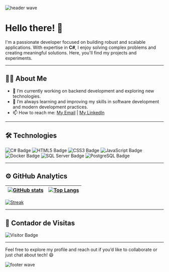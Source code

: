 <img 
  src="https://capsule-render.vercel.app/api?type=waving&color=gradient&height=200&section=header&text=!&fontSize=40&fontColor=fff&animation=fadeIn&fontAlignY=40&desc=descAlignY=60&descAlign=50" 
  alt="header wave"
/>

# Hello there! 👋

I'm a passionate developer focused on building robust and scalable applications. With expertise in **C#**, I enjoy solving complex problems and creating meaningful solutions. Here, you'll find my projects and experiments.

---

## 👨‍💻 About Me
- 🔭 I’m currently working on backend development and exploring new technologies.
- 🌱 I’m always learning and improving my skills in software development and modern development practices.
- 📫 How to reach me: [My Email](mailto:silvalimamatheus@outlook.com) | [My Linkedln](https://linkedin.com/in/matheussilvalimaa)

---

## 🛠️ Technologies
![C# Badge](https://img.shields.io/badge/C%23-Informational?style=flat&logo=CSharp&logoColor=white&color=blue) ![HTML5 Badge](https://img.shields.io/badge/HTML5-E34F26?style=flat&logo=html5&logoColor=white) ![CSS3 Badge](https://img.shields.io/badge/CSS3-1572B6?style=flat&logo=css3&logoColor=white) ![JavaScript Badge](https://img.shields.io/badge/JavaScript-Informational?style=flat&logo=JavaScript&logoColor=white&color=yellow) ![Docker Badge](https://img.shields.io/badge/Docker-Informational?style=flat&logo=docker&logoColor=white&color=blue) ![SQL Server Badge](https://img.shields.io/badge/SQL%20Server-CC2927?style=flat&logo=microsoft-sql-server&logoColor=white) ![PostgreSQL Badge](https://img.shields.io/badge/PostgreSQL-336791?style=flat&logo=postgresql&logoColor=white)

---

## ⚙️ GitHub Analytics

| <a href="https://github.com/anuraghazra/github-readme-stats"><img align="center" src="https://github-readme-stats.vercel.app/api?username=matheussilvalimaa&show_icons=true&theme=dark" alt="GitHub stats" /></a> | [![Top Langs](https://github-readme-stats.vercel.app/api/top-langs/?username=matheussilvalimaa&layout=compact&theme=dark)](https://github.com/anuraghazra/github-readme-stats) |
| ------------- | ------------- |

[![Streak](https://github-readme-streak-stats.herokuapp.com/?user=matheussilvalimaa&theme=dark)](https://git.io/streak-stats)

---

## 👀 Contador de Visitas

![Visitor Badge](https://visitor-badge.glitch.me/badge?page_id=matheussilvalimaa.matheussilvalimaa)

---

Feel free to explore my profile and reach out if you’d like to collaborate or just chat about tech! 😄

<img 
  src="https://capsule-render.vercel.app/api?type=waving&color=gradient&height=150&section=footer" 
  alt="footer wave"
/>
